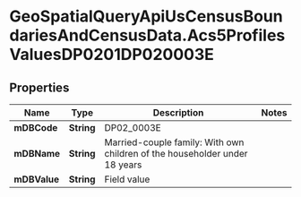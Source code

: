 # GeoSpatialQueryApiUsCensusBoundariesAndCensusData.Acs5ProfilesValuesDP0201DP020003E

## Properties

Name | Type | Description | Notes
------------ | ------------- | ------------- | -------------
**mDBCode** | **String** | DP02_0003E | 
**mDBName** | **String** | Married-couple family: With own children of the householder under 18 years | 
**mDBValue** | **String** | Field value | 


